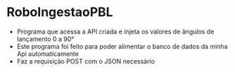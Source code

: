# RoboIngestaoPBL
- Programa que acessa a API criada e injeta os valores de ângulos de lançamento 0 a 90°
- Este programa foi feito para poder alimentar o banco de dados da minha Api automaticamente
- Faz a requisição POST com o JSON necessário
  
